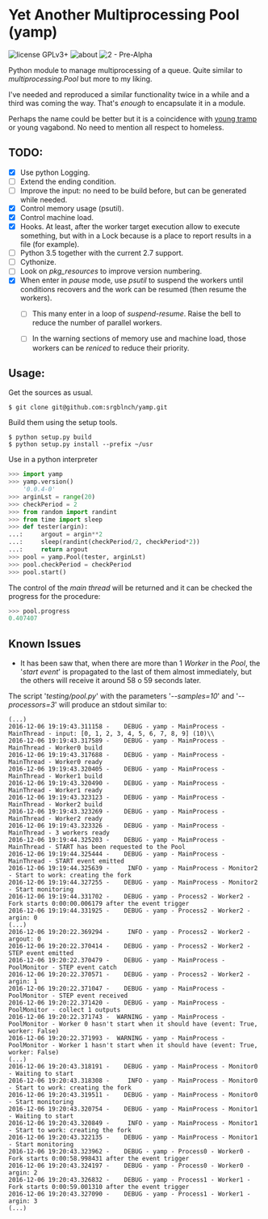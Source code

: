 # Yet Another Multiprocessing Pool (yamp)

![license GPLv3+](https://img.shields.io/badge/license-GPLv3+-green.svg) ![about](https://img.shields.io/badge/Subject-multiprocessing-orange.svg?style=social) ![2 - Pre-Alpha](https://img.shields.io/badge/Development_Status-2_--_pre--alpha-orange.svg)

Python module to manage multiprocessing of a queue. Quite similar to _multiprocessing.Pool_ but more to my liking.

I've needed and reproduced a similar functionality twice in a while and a third was coming the way. That's _enough_ to encapsulate it in a module.

Perhaps the name could be better but it is a coincidence with [young tramp](http://www.urbandictionary.com/define.php?term=yamp) or young vagabond. No need to mention all respect to homeless.


## TODO:

- [x] Use python Logging.
- [ ] Extend the ending condition.
- [ ] Improve the input: no need to be build before, but can be generated while needed.
- [x] Control memory usage (psutil).
- [x] Control machine load.
- [x] Hooks. At least, after the worker target execution allow to execute something, but with in a Lock because is a place to report results in a file (for example).
- [ ] Python 3.5 together with the current 2.7 support.
- [ ] Cythonize.
- [ ] Look on *pkg_resources* to improve version numbering.
- [x] When enter in _pause_ mode, use _psutil_ to suspend the workers until conditions recovers and the work can be resumed (then resume the workers).
  - [ ] This many enter in a loop of _suspend-resume_. Raise the bell to reduce the number of parallel workers.
  - [ ] In the warning sections of memory use and machine load, those workers can be _reniced_ to reduce their priority.


## Usage:

Get the sources as usual.

```
$ git clone git@github.com:srgblnch/yamp.git
```

Build them using the setup tools.

```
$ python setup.py build
$ python setup.py install --prefix ~/usr
```

Use in a python interpreter

```python
>>> import yamp
>>> yamp.version()
    '0.0.4-0'
>>> arginLst = range(20)
>>> checkPeriod = 2
>>> from random import randint
>>> from time import sleep
>>> def tester(argin):
...:     argout = argin**2
...:     sleep(randint(checkPeriod/2, checkPeriod*2))
...:     return argout
>>> pool = yamp.Pool(tester, arginLst)
>>> pool.checkPeriod = checkPeriod
>>> pool.start()
```

The control of the *main thread* will be returned and it can be checked the progress for the procedure:

```python
>>> pool.progress
0.407407
```

## Known Issues

- It has been saw that, when there are more than 1 _Worker_ in the _Pool_, the '_start event_' is propagated to the last of them almost immediately, but the others will receive it around 58 o 59 seconds later.

The script '_testing/pool.py_' with the parameters '_--samples=10_' and '_--processors=3_' will produce an stdout similar to:

    (...)
    2016-12-06 19:19:43.311158 -    DEBUG - yamp - MainProcess - MainThread - input: [0, 1, 2, 3, 4, 5, 6, 7, 8, 9] (10)\\
    2016-12-06 19:19:43.317589 -    DEBUG - yamp - MainProcess - MainThread - Worker0 build
    2016-12-06 19:19:43.317688 -    DEBUG - yamp - MainProcess - MainThread - Worker0 ready
    2016-12-06 19:19:43.320405 -    DEBUG - yamp - MainProcess - MainThread - Worker1 build
    2016-12-06 19:19:43.320490 -    DEBUG - yamp - MainProcess - MainThread - Worker1 ready
    2016-12-06 19:19:43.323123 -    DEBUG - yamp - MainProcess - MainThread - Worker2 build
    2016-12-06 19:19:43.323269 -    DEBUG - yamp - MainProcess - MainThread - Worker2 ready
    2016-12-06 19:19:43.323326 -    DEBUG - yamp - MainProcess - MainThread - 3 workers ready
    2016-12-06 19:19:44.325203 -    DEBUG - yamp - MainProcess - MainThread - START has been requested to the Pool
    2016-12-06 19:19:44.325444 -    DEBUG - yamp - MainProcess - MainThread - START event emitted
    2016-12-06 19:19:44.325639 -     INFO - yamp - MainProcess - Monitor2 - Start to work: creating the fork
    2016-12-06 19:19:44.327255 -    DEBUG - yamp - MainProcess - Monitor2 - Start monitoring
    2016-12-06 19:19:44.331702 -    DEBUG - yamp - Process2 - Worker2 - Fork starts 0:00:00.006179 after the event trigger
    2016-12-06 19:19:44.331925 -    DEBUG - yamp - Process2 - Worker2 - argin: 0
    (...)
    2016-12-06 19:20:22.369294 -     INFO - yamp - Process2 - Worker2 - argout: 0
    2016-12-06 19:20:22.370414 -    DEBUG - yamp - Process2 - Worker2 - STEP event emitted
    2016-12-06 19:20:22.370479 -    DEBUG - yamp - MainProcess - PoolMonitor - STEP event catch
    2016-12-06 19:20:22.370571 -    DEBUG - yamp - Process2 - Worker2 - argin: 1
    2016-12-06 19:20:22.371047 -    DEBUG - yamp - MainProcess - PoolMonitor - STEP event received
    2016-12-06 19:20:22.371420 -    DEBUG - yamp - MainProcess - PoolMonitor - collect 1 outputs
    2016-12-06 19:20:22.371743 -  WARNING - yamp - MainProcess - PoolMonitor - Worker 0 hasn't start when it should have (event: True, worker: False)
    2016-12-06 19:20:22.371993 -  WARNING - yamp - MainProcess - PoolMonitor - Worker 1 hasn't start when it should have (event: True, worker: False)
    (...)
    2016-12-06 19:20:43.318191 -    DEBUG - yamp - MainProcess - Monitor0 - Waiting to start
    2016-12-06 19:20:43.318308 -     INFO - yamp - MainProcess - Monitor0 - Start to work: creating the fork
    2016-12-06 19:20:43.319511 -    DEBUG - yamp - MainProcess - Monitor0 - Start monitoring
    2016-12-06 19:20:43.320754 -    DEBUG - yamp - MainProcess - Monitor1 - Waiting to start
    2016-12-06 19:20:43.320849 -     INFO - yamp - MainProcess - Monitor1 - Start to work: creating the fork
    2016-12-06 19:20:43.322135 -    DEBUG - yamp - MainProcess - Monitor1 - Start monitoring
    2016-12-06 19:20:43.323962 -    DEBUG - yamp - Process0 - Worker0 - Fork starts 0:00:58.998431 after the event trigger
    2016-12-06 19:20:43.324197 -    DEBUG - yamp - Process0 - Worker0 - argin: 2
    2016-12-06 19:20:43.326832 -    DEBUG - yamp - Process1 - Worker1 - Fork starts 0:00:59.001310 after the event trigger
    2016-12-06 19:20:43.327090 -    DEBUG - yamp - Process1 - Worker1 - argin: 3
    (...)
